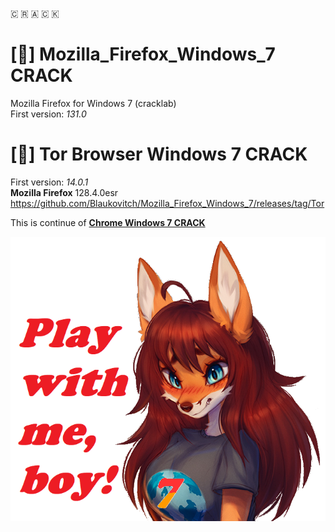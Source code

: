 🇨 🇷 🇦 🇨 🇰
# [🦊] Mozilla_Firefox_Windows_7 CRACK
Mozilla Firefox for Windows 7 (cracklab)  
First version: *131.0*  

# [🧅] Tor Browser Windows 7 CRACK
First version: *14.0.1*  
**Mozilla Firefox** 128.4.0esr
https://github.com/Blaukovitch/Mozilla_Firefox_Windows_7/releases/tag/Tor

This is continue of [**Chrome Windows 7 CRACK**](https://github.com/Blaukovitch/GOOGLE_CHROME_Windows_7)


![image](Firefox7.png)
